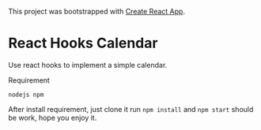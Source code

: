 This project was bootstrapped with [Create React App](https://github.com/facebook/create-react-app).

# React Hooks Calendar

Use react hooks to implement a simple calendar.

Requirement

`
nodejs npm
`

After install requirement, just clone it run `npm install` and `npm start`
 should be work, hope you enjoy it.
